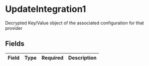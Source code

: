 # UpdateIntegration1

Decrypted Key/Value object of the associated configuration for that provider


## Fields

| Field       | Type        | Required    | Description |
| ----------- | ----------- | ----------- | ----------- |